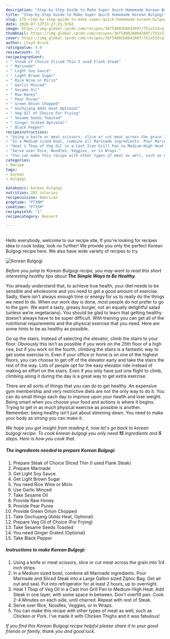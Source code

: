 ```yaml
---
description: "Step-by-Step Guide to Make Super Quick Homemade Korean Bulgogi"
title: "Step-by-Step Guide to Make Super Quick Homemade Korean Bulgogi"
slug: 179-step-by-step-guide-to-make-super-quick-homemade-korean-bulgogi
date: 2020-07-12T13:27:21.976Z
image: https://img-global.cpcdn.com/recipes/36f54802b864260f/751x532cq70/korean-bulgogi-recipe-main-photo.jpg
thumbnail: https://img-global.cpcdn.com/recipes/36f54802b864260f/751x532cq70/korean-bulgogi-recipe-main-photo.jpg
cover: https://img-global.cpcdn.com/recipes/36f54802b864260f/751x532cq70/korean-bulgogi-recipe-main-photo.jpg
author: Lloyd Brock
ratingvalue: 4.8
reviewcount: 15
recipeingredient:
- " Steak of Choice Sliced Thin I used Flank Steak"
- " Marinade"
- " Light Soy Sauce"
- " Light Brown Sugar"
- " Rice Wine or Mirin"
- " Garlic Minced"
- " Sesame Oil"
- " Raw Honey"
- " Pear Puree"
- " Green Onion Chopped"
- " Gochujang Adds Heat Optional"
- " Veg Oil of Choice For Frying"
- " Sesame Seeds Toasted"
- " Ginger Grated Optional"
- " Black Pepper"
recipeinstructions:
- "Using a knife or meat scissors, slice or cut meat across the grain into 1/4 inch strips."
- "In a Medium sized bowl, combine all Marinade ingredients. Pour Marinade and Sliced Steak into a Large Gallon sized Ziploc Bag. Get air out and seal. Put into refrigerator for at least 2 hours, up to overnight."
- "Heat 1 Tbsp of Veg Oil in a Cast Iron Grill Pan to Medium-High Heat. Add Steak in one layer, with some space in between. Don&#39;t overfill pan. Cook 2-4 Minutes on each side, until charred. Repeat with rest of Steak."
- "Serve over Rice, Noodles, Veggies, or in Wraps."
- "You can make this recipe with other types of meat as well, such as Chicken or Pork. I&#39;ve made it with Chicken Thighs and it was fabulous!"
categories:
- Recipe
tags:
- korean
- bulgogi

katakunci: korean bulgogi 
nutrition: 281 calories
recipecuisine: American
preptime: "PT30M"
cooktime: "PT35M"
recipeyield: "1"
recipecategory: Dessert

---
```

<br>
Hello everybody, welcome to our recipe site, If you're looking for recipes idea to cook today, look no further! We provide you only the perfect Korean Bulgogi recipe here. We also have wide variety of recipes to try.
<br>


![Korean Bulgogi](https://img-global.cpcdn.com/recipes/36f54802b864260f/751x532cq70/korean-bulgogi-recipe-main-photo.jpg)

<i>Before you jump to Korean Bulgogi recipe, you may want to read this short interesting healthy tips about <strong>The Simple Ways to Be Healthy</strong>.</i>

You already understand that, to achieve true health, your diet needs to be sensible and wholesome and you need to get a good amount of exercise. Sadly, there isn't always enough time or energy for us to really do the things we need to do. When our work day is done, most people do not prefer to go to the gym. We want a tasty, greasy burger, not an equally delightful salad (unless we’re vegetarians). You should be glad to learn that getting healthy doesn't always have to be super difficult. With training you can get all of the nutritional requirements and the physical exercise that you need. Here are some hints to be as healthy as possible.

Go up the stairs. Instead of selecting the elevator, climb the stairs to your floor. Obviously this isn’t as possible if you work on the 25th floor of a high rise, but if you work on the fourth, climbing the stairs is a fantastic way to get some exercise in. Even if your office or home is on one of the highest floors, you can choose to get off of the elevator early and take the stairs the rest of the way. Lots of people opt for the easy elevator ride instead of making an effort on the stairs. Even if you only have just one flight to climb, climbing along it during the day is a great way to get extra exercise. 

There are all sorts of things that you can do to get healthy. An expensive gym membership and very restrictive diets are not the only way to do it. You can do small things each day to improve upon your health and lose weight. Being smart when you choose your food and actions is where it begins. Trying to get in as much physical exercise as possible is another. Remember: being healthy isn’t just about slimming down. You need to make your body as strong you can make it. 


<i>We hope you got insight from reading it, now let's go back to korean bulgogi recipe. To cook korean bulgogi you only need <strong>15</strong> ingredients and <strong>5</strong> steps. Here is how you cook that.
</i>

##### The ingredients needed to prepare Korean Bulgogi:

1. Prepare  Steak of Choice Sliced Thin (I used Flank Steak)
1. Prepare  Marinade
1. Get  Light Soy Sauce
1. Get  Light Brown Sugar
1. You need  Rice Wine or Mirin
1. Use  Garlic Minced
1. Take  Sesame Oil
1. Provide  Raw Honey
1. Provide  Pear Puree
1. Provide  Green Onion Chopped
1. Take  Gochujang (Adds Heat, Optional)
1. Prepare  Veg Oil of Choice (For Frying)
1. Take  Sesame Seeds Toasted
1. You need  Ginger Grated (Optional)
1. Take  Black Pepper


##### Instructions to make Korean Bulgogi:

1. Using a knife or meat scissors, slice or cut meat across the grain into 1/4 inch strips.
1. In a Medium sized bowl, combine all Marinade ingredients. Pour Marinade and Sliced Steak into a Large Gallon sized Ziploc Bag. Get air out and seal. Put into refrigerator for at least 2 hours, up to overnight.
1. Heat 1 Tbsp of Veg Oil in a Cast Iron Grill Pan to Medium-High Heat. Add Steak in one layer, with some space in between. Don&#39;t overfill pan. Cook 2-4 Minutes on each side, until charred. Repeat with rest of Steak.
1. Serve over Rice, Noodles, Veggies, or in Wraps.
1. You can make this recipe with other types of meat as well, such as Chicken or Pork. I&#39;ve made it with Chicken Thighs and it was fabulous!


<i>If you find this Korean Bulgogi recipe helpful please share it to your good friends or family, thank you and good luck.</i>
